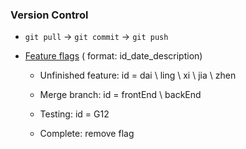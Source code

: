 ### Version Control

+ `git pull` → `git commit` → `git push`

+ [Feature flags](https://discuss.kotlinlang.org/t/any-plans-for-having-conditional-compiling/1041) (
  format: id_date_description)

    + Unfinished feature: id = dai \ ling \ xi \ jia \ zhen

    + Merge branch: id = frontEnd \ backEnd

    + Testing: id = G12

    + Complete: remove flag
